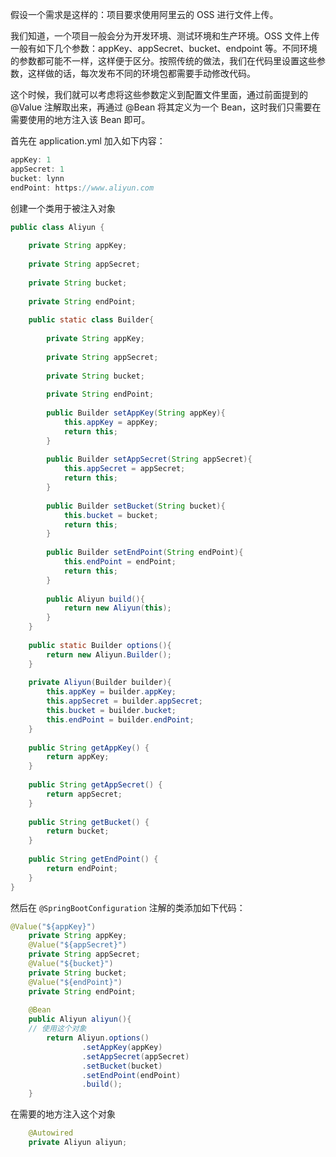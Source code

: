 假设一个需求是这样的：项目要求使用阿里云的 OSS 进行文件上传。

我们知道，一个项目一般会分为开发环境、测试环境和生产环境。OSS 文件上传一般有如下几个参数：appKey、appSecret、bucket、endpoint 等。不同环境的参数都可能不一样，这样便于区分。按照传统的做法，我们在代码里设置这些参数，这样做的话，每次发布不同的环境包都需要手动修改代码。

这个时候，我们就可以考虑将这些参数定义到配置文件里面，通过前面提到的 @Value 注解取出来，再通过 @Bean 将其定义为一个 Bean，这时我们只需要在需要使用的地方注入该 Bean 即可。

首先在 application.yml 加入如下内容：
```java
appKey: 1
appSecret: 1
bucket: lynn
endPoint: https://www.aliyun.com
```

创建一个类用于被注入对象
```java
public class Aliyun {
 
    private String appKey;
 
    private String appSecret;
 
    private String bucket;
 
    private String endPoint;
 
    public static class Builder{
 
        private String appKey;
 
        private String appSecret;
 
        private String bucket;
 
        private String endPoint;
 
        public Builder setAppKey(String appKey){
            this.appKey = appKey;
            return this;
        }
 
        public Builder setAppSecret(String appSecret){
            this.appSecret = appSecret;
            return this;
        }
 
        public Builder setBucket(String bucket){
            this.bucket = bucket;
            return this;
        }
 
        public Builder setEndPoint(String endPoint){
            this.endPoint = endPoint;
            return this;
        }
 
        public Aliyun build(){
            return new Aliyun(this);
        }
    }
 
    public static Builder options(){
        return new Aliyun.Builder();
    }
 
    private Aliyun(Builder builder){
        this.appKey = builder.appKey;
        this.appSecret = builder.appSecret;
        this.bucket = builder.bucket;
        this.endPoint = builder.endPoint;
    }
 
    public String getAppKey() {
        return appKey;
    }
 
    public String getAppSecret() {
        return appSecret;
    }
 
    public String getBucket() {
        return bucket;
    }
 
    public String getEndPoint() {
        return endPoint;
    }
}
```

然后在 `@SpringBootConfiguration` 注解的类添加如下代码：
```java
@Value("${appKey}")
    private String appKey;
    @Value("${appSecret}")
    private String appSecret;
    @Value("${bucket}")
    private String bucket;
    @Value("${endPoint}")
    private String endPoint;
 
    @Bean
    public Aliyun aliyun(){
    // 使用这个对象
        return Aliyun.options()
                .setAppKey(appKey)
                .setAppSecret(appSecret)
                .setBucket(bucket)
                .setEndPoint(endPoint)
                .build();
    }
```

在需要的地方注入这个对象
```java
	@Autowired
	private Aliyun aliyun;
```